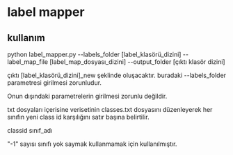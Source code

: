 # label mapper
## kullanım
python label_mapper.py --labels_folder [label_klasörü_dizini] --label_map_file [label_map_dosyası_dizini] --output_folder [çıktı klasör dizini]



çıktı [label_klasörü_dizini]_new şeklinde oluşacaktır.
buradaki --labels_folder parametresi girilmesi zorunludur. 

Onun dışındaki parametrelerin girilmesi zorunlu değildir.


txt dosyaları içerisine verisetinin classes.txt dosyasını düzenleyerek her sınıfın yeni class id karşılığını satır başına belirtilir.

classid sınıf_adı



"-1" sayısı sınıfı yok saymak kullanmamak için kullanılmıştır.
